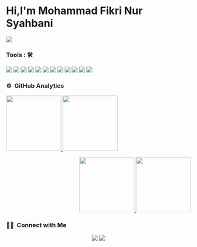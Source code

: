# Hi,I'm Mohammad Fikri Nur Syahbani

![](https://readme-typing-svg.herokuapp.com?lines=Data+Engineer;Data+Enthusiast;)



### Tools : 🛠

<img src="https://img.shields.io/badge/python%20-%2314354C.svg?&style=for-the-badge&logo=python&logoColor=white"> <img src="https://img.shields.io/badge/javascript%20-%23323330.svg?&style=for-the-badge&logo=javascript&logoColor=%23F7DF1E">   <img src="https://img.shields.io/badge/PHP%20-%23777BB4.svg?&style=for-the-badge&logo=php&logoColor=white">  <img src="https://img.shields.io/badge/HTML5-E34F26?style=for-the-badge&logo=html5&logoColor=white"> <img src="https://img.shields.io/badge/CSS3-1572B6?style=for-the-badge&logo=css3&logoColor=white">  <img src="https://img.shields.io/badge/Laravel-FF2D20?style=for-the-badge&logo=laravel&logoColor=white"> <img src="https://img.shields.io/badge/MySQL-00000F?style=for-the-badge&logo=mysql&logoColor=white"> <img src="https://img.shields.io/badge/PyTorch-EE4C2C?style=for-the-badge&logo=pytorch&logoColor=white"> <img src="https://img.shields.io/badge/Pandas-150458?style=for-the-badge&logo=pandas&logoColor=white"> <img src="https://img.shields.io/badge/Tensorflow-FF6F00?style=for-the-badge&logo=tensorflow&logoColor=white"> <img src="https://img.shields.io/badge/Plotly-3F4F75?style=for-the-badge&logo=plotly&logoColor=white"> <img src="https://img.shields.io/badge/MongoDB-1572B6?style=for-the-badge&logo=mongodb&logoColor=white">

### ⚙️ &nbsp;GitHub Analytics

<p align="left">
<a href="https://github.com/mohammadfikrinursyahbani">
  <img height="150em" src="https://github-readme-stats-eight-theta.vercel.app/api?username=mohammadfikrinursyahbani&show_icons=true&theme=algolia&include_all_commits=true&count_private=true"/>
  <img height="150em" src="https://github-readme-stats-eight-theta.vercel.app/api/top-langs/?username=mohammadfikrinursyahbani&layout=compact&langs_count=8&theme=algolia"/>
</a>
</p>
<p align="right">
<a href="[https://github.com/mohammadfikrinursyahbani](https://github.com/FrontierDataTeam/survey_data_prep)">
  <img height="150em" src="https://github-readme-stats-eight-theta.vercel.app/api?username=mohammadfikrinursyahbani&show_icons=true&theme=algolia&include_all_commits=true&count_private=true"/>
  <img height="150em" src="https://github-readme-stats-eight-theta.vercel.app/api/top-langs/?username=mohammadfikrinursyahbani&layout=compact&langs_count=8&theme=algolia"/>
</a>
</p>

### 🤝🏻 &nbsp;Connect with Me

<p align="center">
<a href="https://www.linkedin.com/in/mohammadfikrinursyahbani/"><img src="https://img.shields.io/badge/-mohammad%20fikri%20nur%20syahbani-0077B5?style=flat&logo=Linkedin&logoColor=white"/></a>
<a href="https://www.instagram.com/fikrinursyahbani/"><img src="https://img.shields.io/badge/-@fikrinursyahbani-E4405F?style=flat&logo=Instagram&logoColor=white"/></a>
</p>

